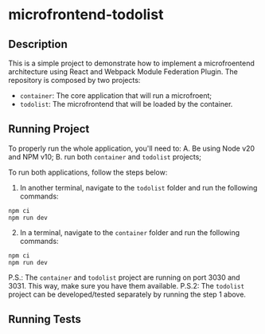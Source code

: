 # microfrontend-todolist

## Description

This is a simple project to demonstrate how to implement a microfroentend architecture using React and Webpack Module Federation Plugin.
The repository is composed by two projects:

- `container`: The core application that will run a microfroent;
- `todolist`: The microfrontend that will be loaded by the container.

## Running Project

To properly run the whole application, you'll need to:
A. Be using Node v20 and NPM v10;
B. run both `container` and `todolist` projects;

To run both applications, follow the steps below:

1. In another terminal, navigate to the `todolist` folder and run the following commands:

```
npm ci
npm run dev
```

2. In a terminal, navigate to the `container` folder and run the following commands:

```
npm ci
npm run dev
```

P.S.: The `container` and `todolist` project are running on port 3030 and 3031. This way, make sure you have them available.
P.S.2: The `todolist` project can be developed/tested separately by running the step 1 above.

## Running Tests
